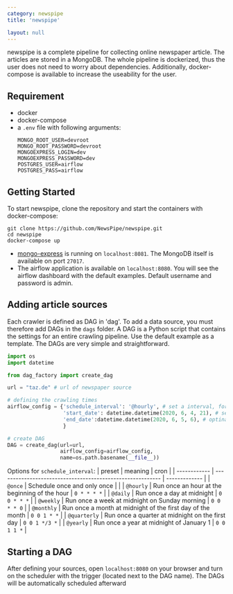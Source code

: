 ```yaml
---
category: newspipe
title: 'newspipe'

layout: null
---
```

newspipe is a complete pipeline for collecting online newspaper article. The articles are stored in a MongoDB. The whole pipeline is dockerized, thus the user does not need to worry about dependencies. Additionally, docker-compose is available to increase the useability for the user.

## Requirement
- docker
- docker-compose
- a `.env` file with following arguments:
  ```
  MONGO_ROOT_USER=devroot
  MONGO_ROOT_PASSWORD=devroot
  MONGOEXPRESS_LOGIN=dev
  MONGOEXPRESS_PASSWORD=dev
  POSTGRES_USER=airflow
  POSTGRES_PASS=airflow
  ```
  
## Getting Started
To start newspipe, clone the repository and start the containers with docker-compose:
```
git clone https://github.com/NewsPipe/newspipe.git
cd newspipe
docker-compose up
```
- [mongo-express](https://github.com/mongo-express/mongo-express) is running on `localhost:8081`. The MongoDB itself is available on port `27017`. 
- The airflow application is available on `localhost:8080`. You will see the airflow dashboard with the default examples. Default username and password is admin.

## Adding article sources
Each crawler is defined as DAG in 'dag'. To add a data source, you must therefore add DAGs in the `dags` folder. A DAG is a Python script that contains the settings for an entire crawling pipeline. Use the default example as a template. The DAGs are very simple and straightforward.

```python
import os
import datetime

from dag_factory import create_dag

url = "taz.de" # url of newspaper source

# defining the crawling times
airflow_config = {'schedule_interval': '@hourly', # set a interval, for continuous crawling
                  'start_date': datetime.datetime(2020, 6, 4, 21), # set a date, on which the dag will run
                  'end_date':datetime.datetime(2020, 6, 5, 6), # optinal, set if it is needed
                  }

# create DAG
DAG = create_dag(url=url,
                 airflow_config=airflow_config,
                 name=os.path.basename(__file__))
```
Options for `schedule_interval`:
| preset       | meaning                                                    | cron          |
| ------------ | ---------------------------------------------------------- | ------------- |
| `@once`      | Schedule once and only once                                |               |
| `@hourly`    | Run once an hour at the beginning of the hour              | `0 * * * *`   |
| `@daily`     | Run once a day at midnight                                 | `0 0 * * *`   |
| `@weekly`    | Run once a week at midnight on Sunday morning              | `0 0 * * 0`   |
| `@monthly`   | Run once a month at midnight of the first day of the month | `0 0 1 * *`   |
| `@quarterly` | Run once a quarter at midnight on the first day            | `0 0 1 */3 *` |
| `@yearly`    | Run once a year at midnight of January 1                   | `0 0 1 1 *`   |

## Starting a DAG
After defining your sources, open `localhost:8080` on your browser and turn on the scheduler with the trigger (located next to the DAG name). The DAGs will be automatically scheduled afterward


